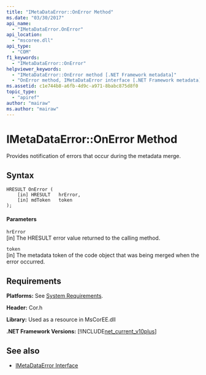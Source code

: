 ```yaml
---
title: "IMetaDataError::OnError Method"
ms.date: "03/30/2017"
api_name: 
  - "IMetaDataError.OnError"
api_location: 
  - "mscoree.dll"
api_type: 
  - "COM"
f1_keywords: 
  - "IMetaDataError::OnError"
helpviewer_keywords: 
  - "IMetaDataError::OnError method [.NET Framework metadata]"
  - "OnError method, IMetaDataError interface [.NET Framework metadata]"
ms.assetid: c1e744b8-a6fb-4d9c-a971-8babc875d8f0
topic_type: 
  - "apiref"
author: "mairaw"
ms.author: "mairaw"
---
```

# IMetaDataError::OnError Method
Provides notification of errors that occur during the metadata merge.  
  
## Syntax  
  
```  
HRESULT OnError (  
    [in] HRESULT   hrError,   
    [in] mdToken   token  
);  
```  
  
#### Parameters  
 `hrError`  
 [in] The HRESULT error value returned to the calling method.  
  
 `token`  
 [in] The metadata token of the code object that was being merged when the error occurred.  
  
## Requirements  
 **Platforms:** See [System Requirements](../../../../docs/framework/get-started/system-requirements.md).  
  
 **Header:** Cor.h  
  
 **Library:** Used as a resource in MsCorEE.dll  
  
 **.NET Framework Versions:** [!INCLUDE[net_current_v10plus](../../../../includes/net-current-v10plus-md.md)]  
  
## See also
- [IMetaDataError Interface](../../../../docs/framework/unmanaged-api/metadata/imetadataerror-interface.md)
